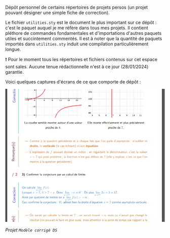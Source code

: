 Dépôt personnel de certains répertoires de projets persos (un projet pouvant désigner une simple fiche de correction).

Le fichier `utilities.sty` est le document le plus important sur ce dépôt : c'est le paquet auquel je me réfère dans tous mes projets. Il contient pléthore de commandes fondamentales et d'importations d'autres paquets utiles et succintement commentés.
Il est à noter que la quantité de paquets importés dans `utilities.sty` induit une compilation particulièrement longue.

:heavy_exclamation_mark: Pour le moment tous les répertoires et fichiers contenus sur cet espace sont sales. Aucune tenue rédactionnelle n'est à ce jour (28/01/2024) garantie.


Voici quelques captures d'écrans de ce que comporte de dépôt :

![Capture d'écran d'un corrigé de DS](Modèle%20corrigé%20DS/icon.png)

*Projet `Modèle corrigé DS`*
